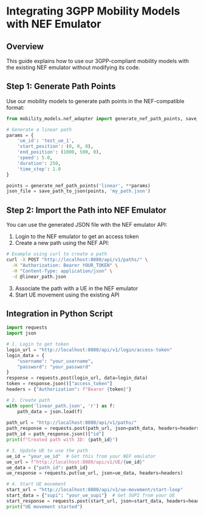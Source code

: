 # Integrating 3GPP Mobility Models with NEF Emulator

## Overview

This guide explains how to use our 3GPP-compliant mobility models with the existing NEF emulator without modifying its code.

## Step 1: Generate Path Points

Use our mobility models to generate path points in the NEF-compatible format:

```python
from mobility_models.nef_adapter import generate_nef_path_points, save_path_to_json

# Generate a linear path
params = {
    'ue_id': 'test_ue_1',
    'start_position': (0, 0, 0),
    'end_position': (1000, 500, 0),
    'speed': 5.0,
    'duration': 250,
    'time_step': 1.0
}

points = generate_nef_path_points('linear', **params)
json_file = save_path_to_json(points, 'my_path.json')
```

## Step 2: Import the Path into NEF Emulator

You can use the generated JSON file with the NEF emulator API:

1. Login to the NEF emulator to get an access token
2. Create a new path using the NEF API:

```bash
# Example using curl to create a path
curl -X POST "http://localhost:8080/api/v1/paths/" \
  -H "Authorization: Bearer YOUR_TOKEN" \
  -H "Content-Type: application/json" \
  -d @linear_path.json
```

3. Associate the path with a UE in the NEF emulator
4. Start UE movement using the existing API

## Integration in Python Script

```python
import requests
import json

# 1. Login to get token
login_url = "http://localhost:8080/api/v1/login/access-token"
login_data = {
    "username": "your_username",
    "password": "your_password"
}
response = requests.post(login_url, data=login_data)
token = response.json()["access_token"]
headers = {"Authorization": f"Bearer {token}"}

# 2. Create path
with open('linear_path.json', 'r') as f:
    path_data = json.load(f)
    
path_url = "http://localhost:8080/api/v1/paths/"
path_response = requests.post(path_url, json=path_data, headers=headers)
path_id = path_response.json()["id"]
print(f"Created path with ID: {path_id}")

# 3. Update UE to use the path
ue_id = "your_ue_id"  # Get this from your NEF emulator
ue_url = f"http://localhost:8080/api/v1/UE/{ue_id}"
ue_data = {"path_id": path_id}
ue_response = requests.put(ue_url, json=ue_data, headers=headers)

# 4. Start UE movement
start_url = "http://localhost:8080/api/v1/ue-movement/start-loop"
start_data = {"supi": "your_ue_supi"}  # Get SUPI from your UE
start_response = requests.post(start_url, json=start_data, headers=headers)
print("UE movement started")
```

